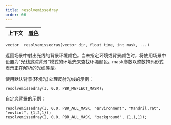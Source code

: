 ```yaml
---
title: resolvemissedray
order: 66
---
```


| 上下文 | [着色](../contexts/shading.html) |
| --- | --- |

`vector  resolvemissedray(vector dir, float time, int mask, ...)`

返回场景中射出光线的背景环境颜色。当未指定环境或背景颜色时，将使用场景中设置为"光线追踪背景"模式的环境光来查找环境颜色。mask参数以整数掩码形式表示正在解析的光线类型。

使用默认背景(环境光)处理反射光线的示例：

```vex
resolvemissedray(I, 0.0, PBR_REFLECT_MASK);
```

自定义背景的示例：

```vex
resolvemissedray(I, 0.0, PBR_ALL_MASK, "environment", "Mandril.rat", "envtint", {1,2,1});
resolvemissedray(I, 0.0, PBR_ALL_MASK, "background", {1,1,1});
```